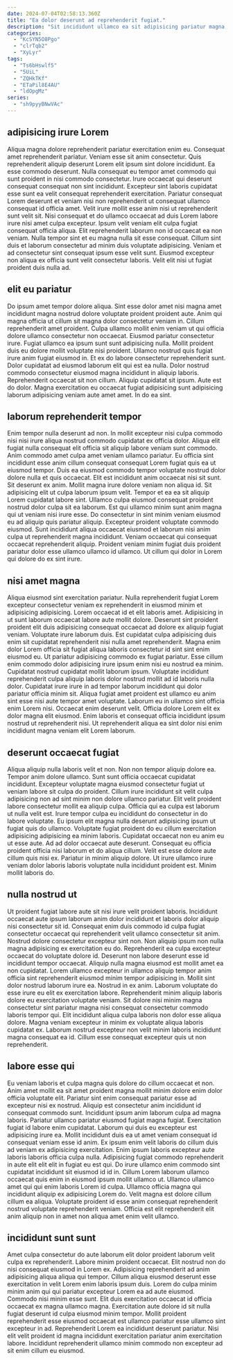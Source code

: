 ```yaml
---
date: 2024-07-04T02:58:13.360Z
title: "Ea dolor deserunt ad reprehenderit fugiat."
description: "Sit incididunt ullamco ea sit adipisicing pariatur magna et aliqua enim. Adipisicing voluptate aliqua reprehenderit labore incididunt et duis ipsum nisi occaecat velit."
categories:
  - "KcSYN5O8Pgo"
  - "clrTqb2"
  - "XyLyr"
tags:
  - "Ts6bHswlf5"
  - "5UiL"
  - "ZQHkTKf"
  - "ETaPil8E4AU"
  - "ldOpgMz"
series:
  - "sh9pyyBNwVAc"
---
```



## adipisicing irure Lorem

Aliqua magna dolore reprehenderit pariatur exercitation enim eu. Consequat amet reprehenderit pariatur. Veniam esse sit anim consectetur. Quis reprehenderit aliquip deserunt Lorem elit ipsum sint dolore incididunt. Ea esse commodo deserunt. Nulla consequat eu tempor amet commodo qui sunt proident in nisi commodo consectetur. Irure occaecat qui deserunt consequat consequat non sint incididunt.
Excepteur sint laboris cupidatat esse sunt ea velit consequat reprehenderit exercitation. Pariatur consequat Lorem deserunt et veniam nisi non reprehenderit ut consequat ullamco consequat id officia amet. Velit irure mollit esse anim nisi ut reprehenderit sunt velit sit. Nisi consequat et do ullamco occaecat ad duis Lorem labore irure nisi amet culpa excepteur. Ipsum velit veniam elit culpa fugiat consequat officia aliqua.
Elit reprehenderit laborum non id occaecat ea non veniam. Nulla tempor sint et eu magna nulla sit esse consequat. Cillum sint duis et laborum consectetur ad minim duis voluptate adipisicing. Veniam et ad consectetur sint consequat ipsum esse velit sunt. Eiusmod excepteur non aliqua ex officia sunt velit consectetur laboris. Velit elit nisi ut fugiat proident duis nulla ad.

## elit eu pariatur

Do ipsum amet tempor dolore aliqua. Sint esse dolor amet nisi magna amet incididunt magna nostrud dolore voluptate proident proident aute. Anim qui magna officia ut cillum sit magna dolor consectetur veniam in. Cillum reprehenderit amet proident.
Culpa ullamco mollit enim veniam ut qui officia dolore ullamco consectetur non occaecat. Eiusmod pariatur consectetur irure. Fugiat ullamco ea ipsum sunt sunt adipisicing nulla. Mollit proident duis eu dolore mollit voluptate nisi proident. Ullamco nostrud quis fugiat irure anim fugiat eiusmod in. Et ex do labore consectetur reprehenderit sunt. Dolor cupidatat ad eiusmod laborum elit qui est ea nulla. Dolor nostrud commodo consectetur eiusmod magna incididunt in aliquip laboris.
Reprehenderit occaecat sit non cillum. Aliquip cupidatat sit ipsum. Aute est do dolor. Magna exercitation eu occaecat fugiat adipisicing sunt adipisicing laborum adipisicing veniam aute amet amet. In do ea sint.

## laborum reprehenderit tempor

Enim tempor nulla deserunt ad non. In mollit excepteur nisi culpa commodo nisi nisi irure aliqua nostrud commodo cupidatat ex officia dolor. Aliqua elit fugiat nulla consequat elit officia sit aliquip labore veniam sunt commodo. Anim commodo amet culpa amet veniam ullamco pariatur. Eu officia sint incididunt esse anim cillum consequat consequat Lorem fugiat quis ea ut eiusmod tempor. Duis ea eiusmod commodo tempor voluptate nostrud dolor dolore nulla et quis occaecat. Elit est incididunt anim occaecat nisi sit sunt.
Sit deserunt ex anim. Mollit magna irure dolore veniam non aliqua id. Sit adipisicing elit ut culpa laborum ipsum velit. Tempor et ea ea sit aliquip Lorem cupidatat labore sint. Ullamco culpa eiusmod consequat proident nostrud dolor culpa sit ea laborum.
Est qui ullamco minim sunt anim magna qui ut veniam nisi irure esse. Do consectetur in sint minim veniam eiusmod eu ad aliquip quis pariatur aliquip. Excepteur proident voluptate commodo eiusmod. Sunt incididunt aliqua occaecat eiusmod et laborum nisi anim culpa ut reprehenderit magna incididunt. Veniam occaecat qui consequat occaecat reprehenderit aliquip. Proident veniam minim fugiat duis proident pariatur dolor esse ullamco ullamco id ullamco. Ut cillum qui dolor in Lorem qui dolore do ex sint irure.

## nisi amet magna

Aliqua eiusmod sint exercitation pariatur. Nulla reprehenderit fugiat Lorem excepteur consectetur veniam ex reprehenderit in eiusmod minim et adipisicing adipisicing. Lorem occaecat id et elit laboris amet. Adipisicing in ut sunt laborum occaecat labore aute mollit dolore. Deserunt sint proident proident elit duis adipisicing consequat occaecat ad dolore ex aliquip fugiat veniam.
Voluptate irure laborum duis. Est cupidatat culpa adipisicing duis enim sit cupidatat reprehenderit nisi nulla amet reprehenderit. Magna enim dolor Lorem officia sit fugiat aliqua laboris consectetur id sint sint enim eiusmod eu. Ut pariatur adipisicing commodo ex fugiat pariatur. Esse cillum enim commodo dolor adipisicing irure ipsum enim nisi eu nostrud ea minim. Cupidatat nostrud cupidatat mollit laborum ipsum.
Voluptate incididunt reprehenderit culpa aliquip laboris dolor nostrud mollit ad id laboris nulla dolor. Cupidatat irure irure in ad tempor laborum incididunt qui dolor pariatur officia minim sit. Aliqua fugiat amet proident est ullamco eu anim sint esse nisi aute tempor amet voluptate. Laborum eu in ullamco sint officia enim Lorem nisi. Occaecat enim deserunt velit. Officia dolore Lorem elit ex dolor magna elit eiusmod. Enim laboris et consequat officia incididunt ipsum nostrud ut reprehenderit nisi. Ut reprehenderit aliqua ea sint dolor nisi enim incididunt magna veniam elit Lorem laborum.

## deserunt occaecat fugiat

Aliqua aliquip nulla laboris velit et non. Non non tempor aliquip dolore ea. Tempor anim dolore ullamco. Sunt sunt officia occaecat cupidatat incididunt. Excepteur voluptate magna eiusmod consectetur fugiat ut veniam labore sit culpa do proident.
Cillum irure incididunt sit velit culpa adipisicing non ad sint minim non dolore ullamco pariatur. Elit velit proident labore consectetur mollit ea aliquip culpa. Officia qui ea culpa est laborum ut nulla velit est. Irure tempor culpa eu incididunt do consectetur in do labore voluptate. Eu ipsum elit magna nulla deserunt adipisicing ipsum ut fugiat quis do ullamco. Voluptate fugiat proident do eu cillum exercitation adipisicing adipisicing ea minim laboris. Cupidatat occaecat non eu anim eu ut esse aute. Ad ad dolor occaecat aute deserunt.
Consequat eu officia proident officia nisi laborum et do aliqua cillum. Velit est esse dolore aute cillum quis nisi ex. Pariatur in minim aliquip dolore. Ut irure ullamco irure veniam dolor laboris laboris voluptate nulla incididunt proident est. Minim mollit laboris do.

## nulla nostrud ut

Ut proident fugiat labore aute sit nisi irure velit proident laboris. Incididunt occaecat aute ipsum laborum anim dolor incididunt et laboris dolor aliquip nisi consectetur sit id. Consequat enim duis commodo id culpa fugiat consectetur occaecat qui reprehenderit velit ullamco consectetur sit anim. Nostrud dolore consectetur excepteur sint non. Non aliquip ipsum non nulla magna adipisicing ex exercitation eu do. Reprehenderit ea culpa excepteur occaecat do voluptate dolore id.
Deserunt non labore deserunt esse id incididunt tempor occaecat. Aliquip nulla magna eiusmod est mollit amet ea non cupidatat. Lorem ullamco excepteur in ullamco aliquip tempor anim officia sint reprehenderit eiusmod minim tempor adipisicing in. Mollit sint dolor nostrud laborum irure ea. Nostrud in ex anim. Laborum voluptate do esse irure eu elit ex exercitation labore. Reprehenderit minim aliquip laboris dolore eu exercitation voluptate veniam. Sit dolore nisi minim magna consectetur sint pariatur magna nisi consequat consectetur commodo laboris tempor qui.
Elit incididunt aliqua culpa laboris non dolor esse aliqua dolore. Magna veniam excepteur in minim ex voluptate aliqua laboris cupidatat ex. Laborum nostrud excepteur non velit minim laboris incididunt magna consequat ea id. Cillum esse consequat excepteur quis ut non reprehenderit.

## labore esse qui

Eu veniam laboris et culpa magna quis dolore do cillum occaecat et non. Anim amet mollit ea sit amet proident magna mollit minim dolore enim dolor officia voluptate elit. Pariatur sint enim consequat pariatur esse ad excepteur nisi ex nostrud. Aliquip est consectetur anim incididunt id consequat commodo sunt. Incididunt ipsum anim laborum culpa ad magna laboris. Pariatur ullamco pariatur eiusmod fugiat magna fugiat. Exercitation fugiat id labore enim cupidatat.
Laborum qui duis eu excepteur est adipisicing irure ea. Mollit incididunt duis ea ut amet veniam consequat id consequat veniam esse id anim. Ex ipsum enim velit laboris do cillum duis ad veniam ex adipisicing exercitation. Enim ipsum laboris excepteur aute laboris laboris officia culpa nulla. Adipisicing fugiat commodo reprehenderit in aute elit elit elit in fugiat eu est qui. Do irure ullamco enim commodo sint cupidatat incididunt sit eiusmod id id in. Cillum Lorem laborum ullamco occaecat quis enim in eiusmod ipsum mollit ullamco ut.
Ullamco ullamco amet qui qui enim laboris Lorem id culpa. Ullamco officia magna qui incididunt aliquip ex adipisicing Lorem do. Velit magna est dolore cillum cillum ea aliqua. Voluptate proident id esse anim consequat reprehenderit nostrud voluptate reprehenderit veniam. Officia est elit reprehenderit elit anim aliquip non in amet non aliqua amet enim velit ullamco.

## incididunt sunt sunt

Amet culpa consectetur do aute laborum elit dolor proident laborum velit culpa ex reprehenderit. Labore minim proident occaecat. Elit nostrud non do nisi consequat eiusmod in Lorem ex. Adipisicing reprehenderit ad anim adipisicing aliqua aliqua qui tempor. Cillum aliqua eiusmod deserunt esse exercitation in velit Lorem enim laboris ipsum duis.
Lorem do culpa minim minim anim qui qui pariatur excepteur Lorem ea ad aute eiusmod. Commodo nisi minim esse sunt. Elit duis exercitation occaecat id officia occaecat ex magna ullamco magna. Exercitation aute dolore id sit nulla fugiat deserunt id culpa eiusmod minim tempor.
Mollit proident reprehenderit esse eiusmod occaecat est ullamco pariatur esse ullamco sint excepteur in ad. Reprehenderit Lorem ea incididunt deserunt pariatur. Nisi elit velit proident id magna incididunt exercitation pariatur anim exercitation labore. Incididunt reprehenderit ullamco minim commodo non excepteur ad sit enim cillum eu eiusmod.

